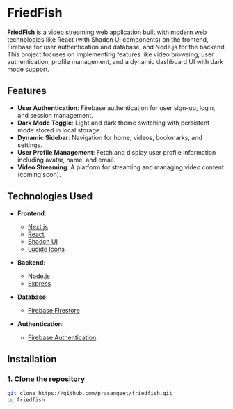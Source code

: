 # FriedFish

**FriedFish** is a video streaming web application built with modern web technologies like React (with Shadcn UI components) on the frontend, Firebase for user authentication and database, and Node.js for the backend. This project focuses on implementing features like video browsing, user authentication, profile management, and a dynamic dashboard UI with dark mode support.

## Features

- **User Authentication**: Firebase authentication for user sign-up, login, and session management.
- **Dark Mode Toggle**: Light and dark theme switching with persistent mode stored in local storage.
- **Dynamic Sidebar**: Navigation for home, videos, bookmarks, and settings.
- **User Profile Management**: Fetch and display user profile information including avatar, name, and email.
- **Video Streaming**: A platform for streaming and managing video content (coming soon).

## Technologies Used

- **Frontend**: 
  - [Next.js](https://nextjs.org/)
  - [React](https://reactjs.org/)
  - [Shadcn UI](https://ui.shadcn.dev/)
  - [Lucide Icons](https://lucide.dev/)
  
- **Backend**: 
  - [Node.js](https://nodejs.org/)
  - [Express](https://expressjs.com/)
  
- **Database**: 
  - [Firebase Firestore](https://firebase.google.com/docs/firestore)
  
- **Authentication**: 
  - [Firebase Authentication](https://firebase.google.com/docs/auth)

## Installation

### 1. Clone the repository

```bash
git clone https://github.com/prasangeet/friedfish.git
cd friedfish